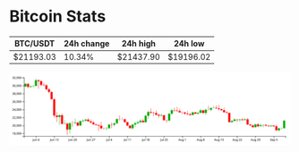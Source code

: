 # Bitcoin Stats

BTC/USDT|24h change|24h high|24h low|
|---|---|---|---|
|$21193.03|10.34%|$21437.90|$19196.02|

<img src="./chart.svg">
